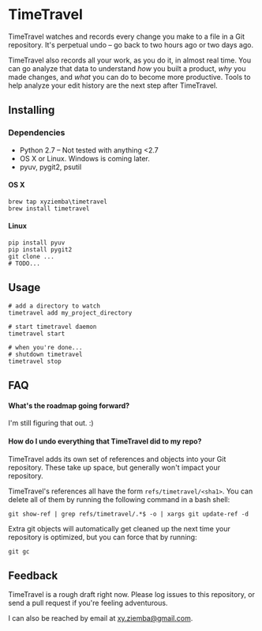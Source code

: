 # TimeTravel

TimeTravel watches and records every change you make to a file in a Git repository. It's perpetual undo – go back to two hours ago or two days ago.

TimeTravel also records all your work, as you do it, in almost real time. You can go analyze that data to understand *how* you built a product, *why* you made changes, and *what* you can do to become more productive. Tools to help analyze your edit history are the next step after TimeTravel.

## Installing

### Dependencies

* Python 2.7 – Not tested with anything <2.7
* OS X or Linux. Windows is coming later.
* pyuv, pygit2, psutil

#### OS X

	brew tap xyziemba\timetravel
	brew install timetravel

#### Linux

	pip install pyuv
	pip install pygit2
	git clone ...
	# TODO...

## Usage

	# add a directory to watch
	timetravel add my_project_directory
	
	# start timetravel daemon
	timetravel start
	
	# when you're done...
	# shutdown timetravel
	timetravel stop
	
## FAQ

#### What's the roadmap going forward?

I'm still figuring that out. :)

#### How do I undo everything that TimeTravel did to my repo?

TimeTravel adds its own set of references and objects into your Git repository. These take up space, but generally won't impact your repository.

TimeTravel's references all have the form `refs/timetravel/<sha1>`. You can delete all of them by running the following command in a bash shell:

	git show-ref | grep refs/timetravel/.*$ -o | xargs git update-ref -d

Extra git objects will automatically get cleaned up the next time your repository is optimized, but you can force that by running:

	git gc

## Feedback

TimeTravel is a rough draft right now. Please log issues to this repository, or send a pull request if you're feeling adventurous.

I can also be reached by email at xy.ziemba@gmail.com.